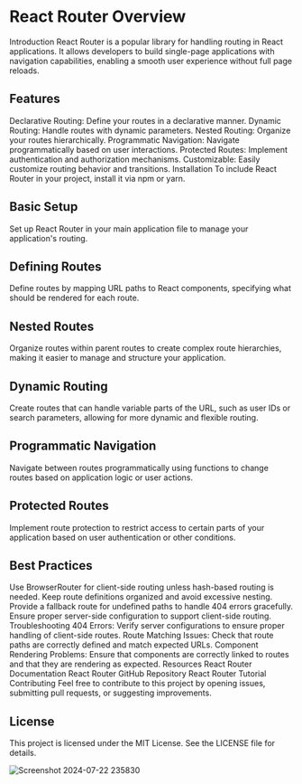 # React Router Overview
Introduction
React Router is a popular library for handling routing in React applications. It allows developers to build single-page applications with navigation capabilities, enabling a smooth user experience without full page reloads.

## Features
Declarative Routing: Define your routes in a declarative manner.
Dynamic Routing: Handle routes with dynamic parameters.
Nested Routing: Organize your routes hierarchically.
Programmatic Navigation: Navigate programmatically based on user interactions.
Protected Routes: Implement authentication and authorization mechanisms.
Customizable: Easily customize routing behavior and transitions.
Installation
To include React Router in your project, install it via npm or yarn.

## Basic Setup
Set up React Router in your main application file to manage your application's routing.

## Defining Routes
Define routes by mapping URL paths to React components, specifying what should be rendered for each route.

## Nested Routes
Organize routes within parent routes to create complex route hierarchies, making it easier to manage and structure your application.

## Dynamic Routing
Create routes that can handle variable parts of the URL, such as user IDs or search parameters, allowing for more dynamic and flexible routing.

## Programmatic Navigation
Navigate between routes programmatically using functions to change routes based on application logic or user actions.

## Protected Routes
Implement route protection to restrict access to certain parts of your application based on user authentication or other conditions.

## Best Practices
Use BrowserRouter for client-side routing unless hash-based routing is needed.
Keep route definitions organized and avoid excessive nesting.
Provide a fallback route for undefined paths to handle 404 errors gracefully.
Ensure proper server-side configuration to support client-side routing.
Troubleshooting
404 Errors: Verify server configurations to ensure proper handling of client-side routes.
Route Matching Issues: Check that route paths are correctly defined and match expected URLs.
Component Rendering Problems: Ensure that components are correctly linked to routes and that they are rendering as expected.
Resources
React Router Documentation
React Router GitHub Repository
React Router Tutorial
Contributing
Feel free to contribute to this project by opening issues, submitting pull requests, or suggesting improvements.

## License
This project is licensed under the MIT License. See the LICENSE file for details.
                  
![Screenshot 2024-07-22 235830](https://github.com/user-attachments/assets/1fdf0cd1-0805-4020-9239-d86c3ffb54d9)
